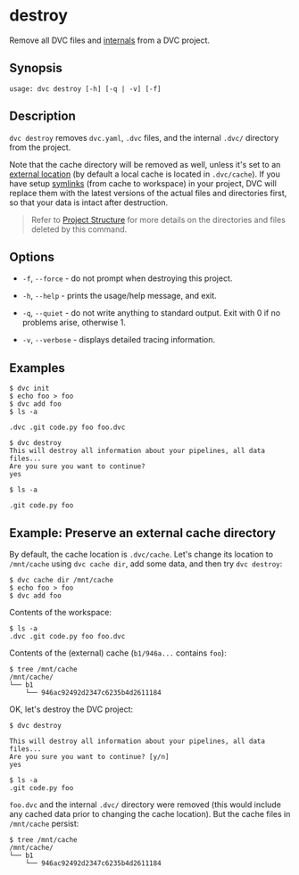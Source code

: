 # destroy

Remove all <abbr>DVC files</abbr> and
[internals](/doc/user-guide/project-structure/internal-files) from a <abbr>DVC
project</abbr>.

## Synopsis

```usage
usage: dvc destroy [-h] [-q | -v] [-f]
```

## Description

`dvc destroy` removes `dvc.yaml`, `.dvc` files, and the internal `.dvc/`
directory from the <abbr>project</abbr>.

Note that the <abbr>cache directory</abbr> will be removed as well, unless it's
set to an
[external location](/doc/user-guide/managing-external-data#setting-up-an-external-cache)
(by default a local cache is located in `.dvc/cache`). If you have setup
[symlinks](/doc/user-guide/large-dataset-optimization) (from cache to workspace)
in your project, DVC will replace them with the latest versions of the actual
files and directories first, so that your data is intact after destruction.

> Refer to [Project Structure](/doc/user-guide/project-structure) for more
> details on the directories and files deleted by this command.

## Options

- `-f`, `--force` - do not prompt when destroying this project.

- `-h`, `--help` - prints the usage/help message, and exit.

- `-q`, `--quiet` - do not write anything to standard output. Exit with 0 if no
  problems arise, otherwise 1.

- `-v`, `--verbose` - displays detailed tracing information.

## Examples

```dvc
$ dvc init
$ echo foo > foo
$ dvc add foo
$ ls -a

.dvc .git code.py foo foo.dvc

$ dvc destroy
This will destroy all information about your pipelines, all data files...
Are you sure you want to continue?
yes

$ ls -a

.git code.py foo
```

## Example: Preserve an external cache directory

By default, the <abbr>cache</abbr> location is `.dvc/cache`. Let's change its
location to `/mnt/cache` using `dvc cache dir`, add some data, and then try
`dvc destroy`:

```dvc
$ dvc cache dir /mnt/cache
$ echo foo > foo
$ dvc add foo
```

Contents of the <abbr>workspace</abbr>:

```dvc
$ ls -a
.dvc .git code.py foo foo.dvc
```

Contents of the (external) cache (`b1/946a...` contains `foo`):

```dvc
$ tree /mnt/cache
/mnt/cache/
└── b1
    └── 946ac92492d2347c6235b4d2611184
```

OK, let's destroy the <abbr>DVC project</abbr>:

```dvc
$ dvc destroy

This will destroy all information about your pipelines, all data files...
Are you sure you want to continue? [y/n]
yes

$ ls -a
.git code.py foo
```

`foo.dvc` and the internal `.dvc/` directory were removed (this would include
any cached data prior to changing the cache location). But the cache files in
`/mnt/cache` persist:

```dvc
$ tree /mnt/cache
/mnt/cache/
└── b1
    └── 946ac92492d2347c6235b4d2611184
```
